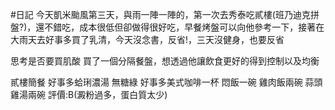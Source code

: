 #日記
今天凱米颱風第三天，與雨一陣一陣的，第一次去秀泰吃貳樓(班乃迪克拼盤?)，還不錯吃，成本很低但卻做得很好吃，早餐烤盤可以向他參考一下，接著在大雨天去好事多買了乳清，今天沒念書，反省!，三天沒健身，也要反省

思考是否要買肌酸
買了一個分隔餐盤，想透過他讓飲食更好的得到控制以及均衡

貳樓簡餐
好事多蛤琍濃湯
無糖綠
好事多美式咖啡一杯
悶飯一碗
雞肉飯兩碗
蒜頭雞湯兩碗
評價:B(澱粉過多，蛋白質太少)